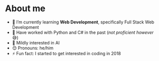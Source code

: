 # About me

- 🌱 I’m currently learning **Web Development**, specifically Full Stack Web Development
- 🔣 Have worked with Python and C# in the past (*not proficient however* 😅)
- 🤖 Mildly interested in AI
- 😊 Pronouns: he/him
- ⚡ Fun fact: I started to get interested in coding in 2018
